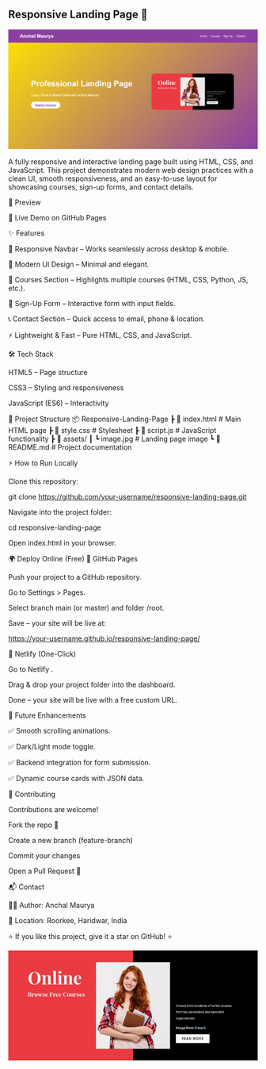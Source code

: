 ## Responsive Landing Page 🚀


![pic2](https://github.com/AnchalMaurya/Prodigy_Task1_Responsive_Page/blob/main/Screenshot%202025-09-26%20175607.png)









A fully responsive and interactive landing page built using HTML, CSS, and JavaScript.
This project demonstrates modern web design practices with a clean UI, smooth responsiveness, and an easy-to-use layout for showcasing courses, sign-up forms, and contact details.

📸 Preview

🔗 Live Demo on GitHub Pages

✨ Features

📱 Responsive Navbar – Works seamlessly across desktop & mobile.

🎨 Modern UI Design – Minimal and elegant.

📂 Courses Section – Highlights multiple courses (HTML, CSS, Python, JS, etc.).

📝 Sign-Up Form – Interactive form with input fields.

📞 Contact Section – Quick access to email, phone & location.

⚡ Lightweight & Fast – Pure HTML, CSS, and JavaScript.

🛠️ Tech Stack

HTML5 – Page structure

CSS3 – Styling and responsiveness

JavaScript (ES6) – Interactivity

📂 Project Structure
📦 Responsive-Landing-Page
 ┣ 📜 index.html     # Main HTML page
 ┣ 📜 style.css      # Stylesheet
 ┣ 📜 script.js      # JavaScript functionality
 ┣ 📂 assets/
 ┃ ┗ image.jpg       # Landing page image
 ┗ 📜 README.md      # Project documentation

⚡ How to Run Locally

Clone this repository:

git clone https://github.com/your-username/responsive-landing-page.git


Navigate into the project folder:

cd responsive-landing-page


Open index.html in your browser.

🌍 Deploy Online (Free)
🔹 GitHub Pages

Push your project to a GitHub repository.

Go to Settings > Pages.

Select branch main (or master) and folder /root.

Save – your site will be live at:

https://your-username.github.io/responsive-landing-page/

🔹 Netlify (One-Click)

Go to Netlify
.

Drag & drop your project folder into the dashboard.

Done – your site will be live with a free custom URL.

🎯 Future Enhancements

✅ Smooth scrolling animations.

✅ Dark/Light mode toggle.

✅ Backend integration for form submission.

✅ Dynamic course cards with JSON data.

🤝 Contributing

Contributions are welcome!

Fork the repo 🍴

Create a new branch (feature-branch)

Commit your changes

Open a Pull Request 🚀

📬 Contact

👨‍💻 Author: Anchal Maurya

📍 Location: Roorkee, Haridwar, India

⭐ If you like this project, give it a star on GitHub! ⭐



![pic](https://github.com/AnchalMaurya/Prodigy_Task1_Responsive_Page/blob/main/image.jpg)
